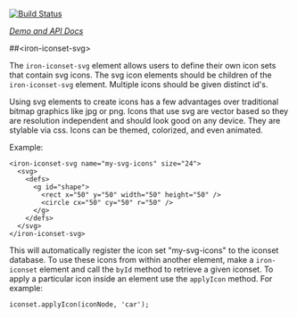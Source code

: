 
<!---

This README is automatically generated from the comments in these files:
iron-iconset-svg.html

Edit those files, and our readme bot will duplicate them over here!
Edit this file, and the bot will squash your changes :)

-->

[![Build Status](https://travis-ci.org/PolymerElements/iron-iconset-svg.svg?branch=master)](https://travis-ci.org/PolymerElements/iron-iconset-svg)

_[Demo and API Docs](https://elements.polymer-project.org/elements/iron-iconset-svg)_


##&lt;iron-iconset-svg&gt;


The `iron-iconset-svg` element allows users to define their own icon sets
that contain svg icons. The svg icon elements should be children of the
`iron-iconset-svg` element. Multiple icons should be given distinct id's.

Using svg elements to create icons has a few advantages over traditional
bitmap graphics like jpg or png. Icons that use svg are vector based so
they are resolution independent and should look good on any device. They
are stylable via css. Icons can be themed, colorized, and even animated.

Example:

    <iron-iconset-svg name="my-svg-icons" size="24">
      <svg>
        <defs>
          <g id="shape">
            <rect x="50" y="50" width="50" height="50" />
            <circle cx="50" cy="50" r="50" />
          </g>
        </defs>
      </svg>
    </iron-iconset-svg>

This will automatically register the icon set "my-svg-icons" to the iconset
database.  To use these icons from within another element, make a
`iron-iconset` element and call the `byId` method
to retrieve a given iconset. To apply a particular icon inside an
element use the `applyIcon` method. For example:

    iconset.applyIcon(iconNode, 'car');


